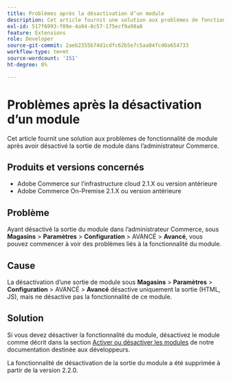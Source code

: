 ```yaml
---
title: Problèmes après la désactivation d’un module
description: Cet article fournit une solution aux problèmes de fonctionnalité de module après avoir désactivé la sortie de module dans l’administrateur Commerce.
exl-id: 517f6993-f09e-4a94-8c57-175ecf9a98a8
feature: Extensions
role: Developer
source-git-commit: 2aeb2355b74d1cdfc62b5e7c5aa04fcd0a654733
workflow-type: tm+mt
source-wordcount: '151'
ht-degree: 0%

---
```


# Problèmes après la désactivation d’un module

Cet article fournit une solution aux problèmes de fonctionnalité de module après avoir désactivé la sortie de module dans l’administrateur Commerce.

## Produits et versions concernés

* Adobe Commerce sur l’infrastructure cloud 2.1.X ou version antérieure
* Adobe Commerce On-Premise 2.1.X ou version antérieure

## Problème

Ayant désactivé la sortie du module dans l’administrateur Commerce, sous **Magasins** > **Paramètres** > **Configuration** > AVANCÉ > **Avancé**, vous pouvez commencer à voir des problèmes liés à la fonctionnalité du module.

## Cause

La désactivation d’une sortie de module sous **Magasins** > **Paramètres** > **Configuration** > AVANCÉ > **Avancé** désactive uniquement la sortie (HTML, JS), mais ne désactive pas la fonctionnalité de ce module.

## Solution

Si vous devez désactiver la fonctionnalité du module, désactivez le module comme décrit dans la section [Activer ou désactiver les modules](https://experienceleague.adobe.com/en/docs/commerce-operations/installation-guide/tutorials/manage-modules) de notre documentation destinée aux développeurs.

La fonctionnalité de désactivation de la sortie du module a été supprimée à partir de la version 2.2.0.
